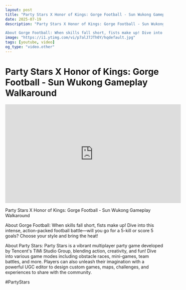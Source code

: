 ```yaml
---
layout: post
title: "Party Stars X Honor of Kings: Gorge Football - Sun Wukong Gameplay Walkaround"
date: 2025-07-19
description: "Party Stars X Honor of Kings: Gorge Football - Sun Wukong Gameplay Walkaround

About Gorge Football: When skills fall short, fists make up! Dive into th..."
image: "https://i1.ytimg.com/vi/p7alJ7JTh0Y/hqdefault.jpg"
tags: [youtube, video]
og_type: "video.other"
---
```


<script type="application/ld+json">
{
  "@context": "http://schema.org",
  "@type": "VideoObject",
  "name": "Party Stars X Honor of Kings: Gorge Football - Sun Wukong Gameplay Walkaround",
  "description": "Party Stars X Honor of Kings: Gorge Football - Sun Wukong Gameplay Walkaround\n\nAbout Gorge Football: When skills fall short, fists make up! Dive into this intense, action-packed football battle\u2014will you go for a 5-kill or score 5 goals? Choose your style and bring the heat! \n\nAbout Party Stars: Party Stars is a vibrant multiplayer party game developed by Tencent's TiMi Studio Group, blending action, creativity, and fun! Dive into various game modes including obstacle races, mini-games, team battles, and more. Players can also unleash their imagination with a powerful UGC editor to design custom games, maps, challenges, and experiences to share with the community.\n\n#PartyStars",
  "thumbnailUrl": "https://i1.ytimg.com/vi/p7alJ7JTh0Y/hqdefault.jpg",
  "uploadDate": "2025-07-19T12:01:30",
  "embedUrl": "https://www.youtube.com/embed/p7alJ7JTh0Y",
  "publisher": {
    "@type": "Person",
    "name": "Celo Zaga"
  },
  "mainEntityOfPage": {
    "@type": "WebPage",
    "@id": "https://celozaga.github.io/2025/07/19/party-stars-x-honor-of-kings:-gorge-football---sun-wukong-gameplay-walkaround-p7alJ7JTh0Y.html"
  },
  "duration": "PT0M0S"
}
</script>

<script type="application/ld+json">
{
  "@context": "http://schema.org",
  "@type": "BlogPosting",
  "headline": "Party Stars X Honor of Kings: Gorge Football - Sun Wukong Gameplay Walkaround",
  "image": "https://i1.ytimg.com/vi/p7alJ7JTh0Y/hqdefault.jpg",
  "publisher": {
    "@type": "Person",
    "name": "Celo Zaga"
  },
  "url": "https://celozaga.github.io/2025/07/19/party-stars-x-honor-of-kings:-gorge-football---sun-wukong-gameplay-walkaround-p7alJ7JTh0Y.html",
  "datePublished": "2025-07-19T12:01:30",
  "dateCreated": "2025-07-19T12:01:30",
  "dateModified": "2025-07-19T12:01:30",
  "description": "Party Stars X Honor of Kings: Gorge Football - Sun Wukong Gameplay Walkaround\n\nAbout Gorge Football: When skills fall short, fists make up! Dive into th...",
  "author": {
    "@type": "Person",
    "name": "Celo Zaga"
  },
  "mainEntityOfPage": {
    "@type": "WebPage",
    "@id": "https://celozaga.github.io/2025/07/19/party-stars-x-honor-of-kings:-gorge-football---sun-wukong-gameplay-walkaround-p7alJ7JTh0Y.html"
  }
}
</script>

<h1 class="youtube-post-title">Party Stars X Honor of Kings: Gorge Football - Sun Wukong Gameplay Walkaround</h1>

<iframe width="560" height="315" src="https://www.youtube.com/embed/p7alJ7JTh0Y" class="youtube-post-embed" frameborder="0" allowfullscreen></iframe>

<p class="youtube-post-description">Party Stars X Honor of Kings: Gorge Football - Sun Wukong Gameplay Walkaround

About Gorge Football: When skills fall short, fists make up! Dive into this intense, action-packed football battle—will you go for a 5-kill or score 5 goals? Choose your style and bring the heat! 

About Party Stars: Party Stars is a vibrant multiplayer party game developed by Tencent's TiMi Studio Group, blending action, creativity, and fun! Dive into various game modes including obstacle races, mini-games, team battles, and more. Players can also unleash their imagination with a powerful UGC editor to design custom games, maps, challenges, and experiences to share with the community.

#PartyStars</p>

